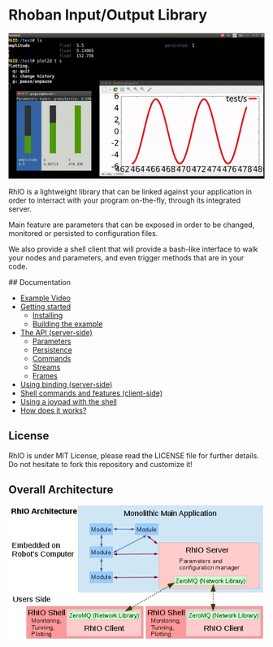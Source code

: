 # Rhoban Input/Output Library

![RhIO](Docs/imgs/rhio.gif)

RhIO is a lightweight library that can be linked against your application
in order to interract with your program on-the-fly, through its integrated server.

Main feature are parameters that can be exposed in order to be changed, monitored
or persisted to configuration files. 

We also provide a shell client that will provide a bash-like interface to walk
your nodes and parameters, and even trigger methods that are in your code.

## Documentation

* [Example Video](https://youtu.be/MOizgXYENLc)
* [Getting started](/Docs/getting_started.md)
    * [Installing](/Docs/getting_started.md#installing)
    * [Building the example](/Docs/getting_started.md#example)
* [The API (server-side)](/Docs/api.md)
    * [Parameters](/Docs/api.md#parameters)
    * [Persistence](/Docs/api.md#persistence)
    * [Commands](/Docs/api.md#commands)
    * [Streams](/Docs/api.md#streams)
    * [Frames](/Docs/api.md#frames)
* [Using binding (server-side)](/Docs/binding.md)
* [Shell commands and features (client-side)](/Docs/shell.md)
* [Using a joypad with the shell](/Docs/joypad.md)
* [How does it works?](/Docs/how_does_it_works.md)

## License

RhIO is under MIT License, please read the LICENSE file for further details.
Do not hesitate to fork this repository and customize it!

## Overall Architecture

![RhIO](Docs/imgs/architecture.png)

